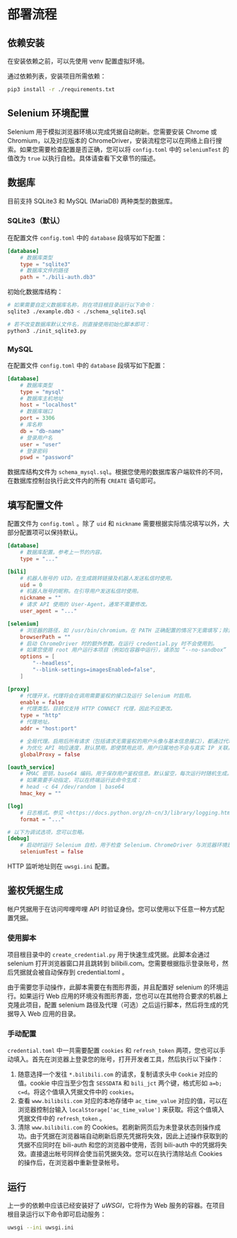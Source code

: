 # 部署流程

## 依赖安装

在安装依赖之前，可以先使用 venv 配置虚拟环境。

通过依赖列表，安装项目所需依赖：

```sh
pip3 install -r ./requirements.txt
```

## Selenium 环境配置

Selenium 用于模拟浏览器环境以完成凭据自动刷新。您需要安装 Chrome 或 Chromium，以及对应版本的 ChromeDriver，安装流程您可以在网络上自行搜索。如果您需要检查配置是否正确，您可以将 `config.toml` 中的 `seleniumTest` 的值改为 `true` 以执行自检。具体请查看下文章节的描述。

## 数据库

目前支持 SQLite3 和 MySQL (MariaDB) 两种类型的数据库。

### SQLite3（默认）
在配置文件 `config.toml` 中的 `database` 段填写如下配置：
```toml
[database]
	# 数据库类型
	type = "sqlite3"
	# 数据库文件的路径
	path = "./bili-auth.db3"
```

初始化数据库结构：
```sh
# 如果需要自定义数据库名称，则在项目根目录运行以下命令：
sqlite3 ./example.db3 < ./schema_sqlite3.sql

# 若不改变数据库默认文件名，则直接使用初始化脚本即可：
python3 ./init_sqlite3.py
```

### MySQL

在配置文件 `config.toml` 中的 `database` 段填写如下配置：

```toml
[database]
	# 数据库类型
	type = "mysql"
	# 数据库主机地址
	host = "localhost"
	# 数据库端口
	port = 3306
	# 库名称
	db = "db-name"
	# 登录用户名
	user = "user"
	# 登录密码
	pswd = "password"
```

数据库结构文件为 `schema_mysql.sql`。根据您使用的数据库客户端软件的不同，在数据库控制台执行此文件内的所有 `CREATE` 语句即可。

## 填写配置文件

配置文件为 `config.toml` 。除了 `uid` 和 `nickname` 需要根据实际情况填写以外，大部分配置项可以保持默认。

```toml
[database]
	# 数据库配置。参考上一节的内容。
	type = "..."

[bili]
	# 机器人账号的 UID。在生成跳转链接及机器人发送私信时使用。
	uid = 0
	# 机器人账号的昵称。在引导用户发送私信时使用。
	nickname = ""
	# 请求 API 使用的 User-Agent。通常不需要修改。
	user_agent = "..."

[selenium]
	# 浏览器的路径，如 /usr/bin/chromium。在 PATH 正确配置的情况下无需填写；除非您使用的是 Chromium，此时请手动设定路径。
	browserPath = ""
	# 启动 ChromeDriver 时的额外参数。在运行 credential.py 时不会使用到。
	# 如果您使用 root 用户运行本项目（例如在容器中运行），请添加 “--no-sandbox” 参数。
	options = [
		"--headless",
		"--blink-settings=imagesEnabled=false",
	]

[proxy]
	# 代理开关。代理将会在调用需要鉴权的接口及运行 Selenium 时启用。
	enable = false
	# 代理类型。目前仅支持 HTTP CONNECT 代理，因此不应更改。
	type = "http"
	# 代理地址。
	addr = "host:port"

	# 全局代理。启用后所有请求（包括请求无需鉴权的用户头像与基本信息接口），都通过代理完成。
	# 为优化 API 响应速度，默认禁用。即使禁用此项，用户归属地也不会与真实 IP 关联。
	globalProxy = false

[oauth_service]
	# HMAC 密钥，base64 编码。用于保存用户鉴权信息。默认留空，每次运行时随机生成。
	# 如果需要手动指定，可以在终端运行此命令生成：
	# head -c 64 /dev/random | base64
	hmac_key = ""

[log]
	# 日志格式。参见 <https://docs.python.org/zh-cn/3/library/logging.html#logrecord-attributes>
	format = "..."

# 以下为调试选项，您可以忽略。
[debug]
	# 启动时运行 Selenium 自检，用于检查 Selenium、ChromeDriver 与浏览器环境是否配置无误，结果在日志中显示。
	seleniumTest = false
```

HTTP 监听地址则在 `uwsgi.ini` 配置。

## 鉴权凭据生成

帐户凭据用于在访问哔哩哔哩 API 时验证身份。您可以使用以下任意一种方式配置凭据。

### 使用脚本

项目根目录中的 `create_credential.py` 用于快速生成凭据。此脚本会通过 selenium 打开浏览器窗口并且跳转到 bilibili.com。您需要根据指示登录账号，然后凭据就会被自动保存到 credential.toml 。

由于需要您手动操作，此脚本需要在有图形界面，并且配置好 selenium 的环境运行。如果运行 Web 应用的环境没有图形界面，您也可以在其他符合要求的机器上克隆此项目，配置 selenium 路径及代理（可选）之后运行脚本，然后将生成的凭据导入 Web 应用的目录。

### 手动配置

`credential.toml` 中一共需要配置 `cookies` 和 `refresh_token` 两项，您也可以手动填入。首先在浏览器上登录您的账号，打开开发者工具，然后执行以下操作：

1. 随意选择一个发往 `*.bilibili.com` 的请求，复制请求头中 `Cookie` 对应的值。cookie 中应当至少包含 `SESSDATA` 和 `bili_jct` 两个键，格式形如 `a=b; c=d`。将这个值填入凭据文件中的 `cookies`。
2. 查看 `www.bilibili.com` 对应的本地存储中 `ac_time_value` 对应的值，可以在浏览器控制台输入 `localStorage['ac_time_value']` 来获取。将这个值填入凭据文件中的 `refresh_token` 。
3. 清除 `www.bilibili.com` 的 Cookies。若刷新网页后为未登录状态则操作成功。由于凭据在浏览器端自动刷新后原先凭据将失效，因此上述操作获取到的凭据不应同时在 bili-auth 和您的浏览器中使用，否则 bili-auth 中的凭据将失效。直接退出帐号同样会使当前凭据失效。您可以在执行清除站点 Cookies 的操作后，在浏览器中重新登录帐号。

## 运行

上一步的依赖中应该已经安装好了 *uWSGI*，它将作为 Web 服务的容器。在项目根目录运行以下命令即可启动服务：

```sh
uwsgi --ini uwsgi.ini
```
